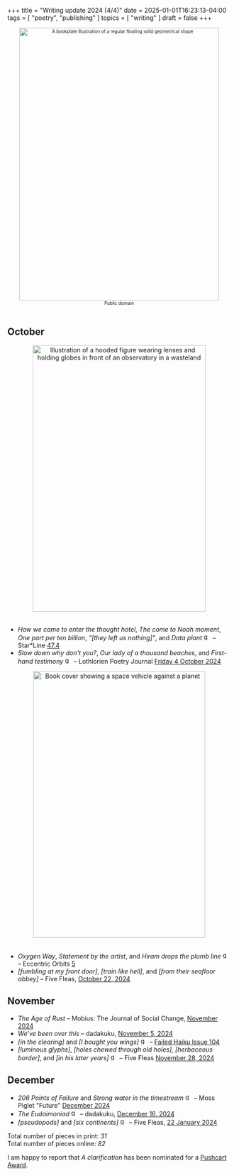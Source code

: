 +++
title = "Writing update 2024 (4/4)"
date = 2025-01-01T16:23:13-04:00
tags = [
  "poetry",
  "publishing"
]
topics = [
  "writing"
]
draft = false
+++
<div align="center" style="font-size:x-small"><img src="https://milkfish08.s3.amazonaws.com/photo/blog/geometrical_illustration.jpeg" title="Geometrical illustration" alt="A bookplate illustration of a regular floating solid geometrical shape" width=450 height=614 /><br />Public domain</div><br clear="all" />

## October

<div align="center"><img src="https://milkfish08.s3.amazonaws.com/photo/blog/StarLine47.4.png" title="Cover of Star*Line, issue 47.4" alt="Illustration of a hooded figure wearing lenses and holding globes in front of an observatory in a wasteland" width=390 height=600 /></div><br clear="all">

* *How we came to enter the thought hotel*, *The come to Noah moment*, *One part per ten billion*, *"[they left us nothing]"*, and *Data plant* <img src="https://milkfish08.s3.amazonaws.com/photo/blog/award_star_gold_1.png" width=16 height=16 title="gold star" /> – Star*Line [47.4](https://sfpoetry.com/sl/issues/starline47.4.html)
* *Slow down why don't you?*, *Our lady of a thousand beaches*, and *First-hand testimony* <img src="https://milkfish08.s3.amazonaws.com/photo/blog/award_star_gold_1.png" width=16 height=16 title="gold star" /> – Lothlorien Poetry Journal [Friday 4 October 2024](https://lothlorienpoetryjournal.blogspot.com/2024/10/three-poems-by-richard-magahiz.html)
<div align="center"><img src="https://milkfish08.s3.amazonaws.com/photo/blog/71fmSnEVTLL._SL1500_.jpg" title="Eccentric Orbits, volume 5" alt="Book cover showing a space vehicle against a planet" width=388 height=600 /></div><br clear="all">

* *Oxygen Way*, *Statement by the artist*, and *Hiram drops the plumb line* <img src="https://milkfish08.s3.amazonaws.com/photo/blog/award_star_gold_1.png" width=16 height=16 title="gold star" /> – Eccentric Orbits [5](https://www.amazon.ca/gp/product/199839509X)
* *[fumbling at my front door]*, *[train like hell]*, and *[from their seafloor abbey]* – Five Fleas, [October 22, 2024](https://fivefleas.blogspot.com/2024/10/afternoon-of-october-22-2024.html)

## November 

* *The Age of Rust* – Mobius: The Journal of Social Change, [November 2024](https://mobiusmagazine.com/poetry/ageofrus.html)
* *We’ve been over this* – dadakuku, [November 5, 2024](https://dadakuku.com/2024/11/05/weve-been-over-this/)
* *[in the clearing]* and *[I bought you wings]*  <img src="https://milkfish08.s3.amazonaws.com/photo/blog/award_star_gold_1.png" width=16 height=16 title="gold star" /> – [Failed Haiku Issue 104](https://failedhaiku.com/2024/11/04/issue-104-hot-off-the-press-and-is-kelly-ever-smiling/)
* *[luminous glyphs]*, *[holes chewed through old holes]*, *[herbaceous border]*, and *[in his later years]* <img src="https://milkfish08.s3.amazonaws.com/photo/blog/award_star_gold_1.png" width=16 height=16 title="gold star" /> – Five Fleas [November 28, 2024](https://fivefleas.blogspot.com/2024/11/afternoon-of-november-28-2024.html)

## December

* *206 Points of Failure* and *Strong water in the timestream* <img src="https://milkfish08.s3.amazonaws.com/photo/blog/award_star_gold_1.png" width=16 height=16 title="gold star" /> – Moss Piglet "Future" [December 2024](https://www.flipsnack.com/5AF6ABFF8D6/moss-piglet-december-2024/full-view.html)
* *The Eudaimoniad* <img src="https://milkfish08.s3.amazonaws.com/photo/blog/award_star_gold_1.png" width=16 height=16 title="gold star" /> – dadakuku, [December 16, 2024](https://dadakuku.com/2024/12/16/the-eudaimoniad/)
* *[pseudopods]* and *[six continents]*  <img src="https://milkfish08.s3.amazonaws.com/photo/blog/award_star_gold_1.png" width=16 height=16 title="gold star" /> – Five Fleas, [22 January 2024](https://fivefleas.blogspot.com/2024/12/afternoon-of-december-22-2024.html)

Total number of pieces in print: <em>31</em><br />
Total number of pieces online: <em>82</em><br />

I am happy to report that *A clarification* has been nominated for a [Pushcart Award](http://mobiusmagazine.com/news.html).